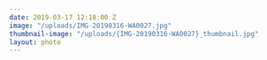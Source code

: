 ```yaml
---
date: 2019-03-17 12:18:00 Z
image: "/uploads/IMG-20190316-WA0027.jpg"
thumbnail-image: "/uploads/{IMG-20190316-WA0027}_thumbnail.jpg"
layout: photo
---
```

